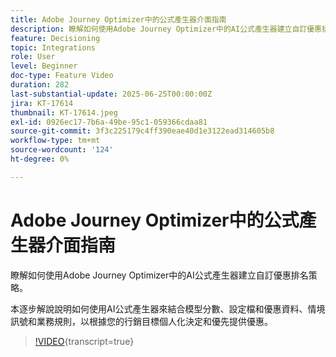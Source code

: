 ```yaml
---
title: Adobe Journey Optimizer中的公式產生器介面指南
description: 瞭解如何使用Adobe Journey Optimizer中的AI公式產生器建立自訂優惠排名策略。 本逐步解說說明如何使用AI公式產生器來結合模型分數、設定檔和優惠資料、情境訊號和業務規則，以根據您的行銷目標個人化決定和優先提供優惠。
feature: Decisioning
topic: Integrations
role: User
level: Beginner
doc-type: Feature Video
duration: 282
last-substantial-update: 2025-06-25T00:00:00Z
jira: KT-17614
thumbnail: KT-17614.jpeg
exl-id: 0926ec17-7b6a-49be-95c1-059366cdaa81
source-git-commit: 3f3c225179c4ff390eae40d1e3122ead314605b8
workflow-type: tm+mt
source-wordcount: '124'
ht-degree: 0%

---
```


# Adobe Journey Optimizer中的公式產生器介面指南

瞭解如何使用Adobe Journey Optimizer中的AI公式產生器建立自訂優惠排名策略。

本逐步解說說明如何使用AI公式產生器來結合模型分數、設定檔和優惠資料、情境訊號和業務規則，以根據您的行銷目標個人化決定和優先提供優惠。

>[!VIDEO](https://video.tv.adobe.com/v/3464446/?learn=on&enablevpops){transcript=true}
